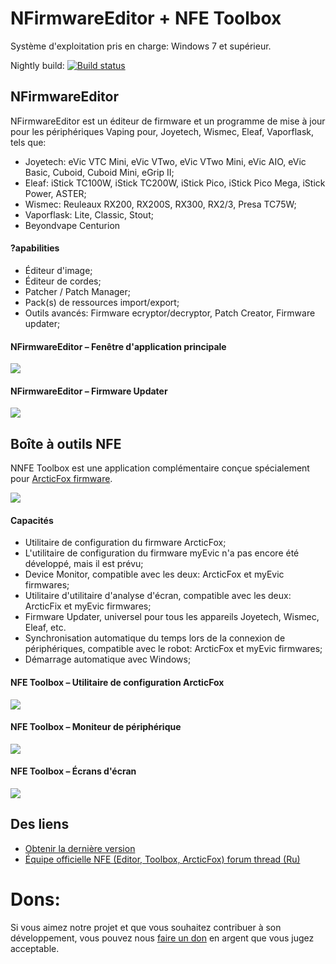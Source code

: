 # NFirmwareEditor + NFE Toolbox

Système d'exploitation pris en charge: Windows 7 et supérieur.

Nightly build: [![Build status](https://ci.appveyor.com/api/projects/status/github/TBXin/NFirmwareEditor?branch=master&svg=true)](https://ci.appveyor.com/project/TBXin/NFirmwareEditor/branch/master/artifacts)

## NFirmwareEditor
NFirmwareEditor est un éditeur de firmware et un programme de mise à jour pour les périphériques Vaping pour, Joyetech, Wismec, Eleaf, Vaporflask, tels que:

* Joyetech: eVic VTC Mini, eVic VTwo, eVic VTwo Mini, eVic AIO, eVic Basic, Cuboid, Cuboid Mini, eGrip II;
* Eleaf: iStick TC100W, iStick TC200W, iStick Pico, iStick Pico Mega, iStick Power, ASTER;
* Wismec: Reuleaux RX200, RX200S, RX300, RX2/3, Presa TC75W;
* Vaporflask: Lite, Classic, Stout;
* Beyondvape Centurion

#### ?apabilities
* Éditeur d'image;
* Éditeur de cordes;
* Patcher / Patch Manager;
* Pack(s) de ressources import/export;
* Outils avancés: Firmware ecryptor/decryptor, Patch Creator, Firmware updater;

#### NFirmwareEditor – Fenêtre d'application principale
![](http://i.imgur.com/vQqZ1Eg.png)

#### NFirmwareEditor – Firmware Updater
![](http://i.imgur.com/ZrKCvPb.png)

## Boîte à outils NFE
NNFE Toolbox est une application complémentaire conçue spécialement pour [ArcticFox firmware](https://github.com/maelstrom2001/ArcticFox).

![](http://i.imgur.com/QxsJqji.png)

#### Capacités
* Utilitaire de configuration du firmware ArcticFox;
* L'utilitaire de configuration du firmware myEvic n'a pas encore été développé, mais il est prévu;
* Device Monitor, compatible avec les deux: ArcticFox et myEvic firmwares;
* Utilitaire d'utilitaire d'analyse d'écran, compatible avec les deux: ArcticFix et myEvic firmwares;
* Firmware Updater, universel pour tous les appareils Joyetech, Wismec, Eleaf, etc.
* Synchronisation automatique du temps lors de la connexion de périphériques, compatible avec le robot: ArcticFox et myEvic firmwares;
* Démarrage automatique avec Windows;

#### NFE Toolbox – Utilitaire de configuration ArcticFox
![](http://i.imgur.com/Niu4Eag.png)

#### NFE Toolbox – Moniteur de périphérique
![](http://i.imgur.com/hljljvL.png)

#### NFE Toolbox – Écrans d'écran
![](http://i.imgur.com/6cR5pPx.png)

## Des liens
* [Obtenir la dernière version](https://github.com/TBXin/NFirmwareEditor/releases)
* [Équipe officielle NFE (Editor, Toolbox, ArcticFox) forum thread (Ru)](http://www.ecigtalk.ru/forum/f16/t101098.html)

# Dons:
Si vous aimez notre projet et que vous souhaitez contribuer à son développement, vous pouvez nous [faire un don](https://www.paypal.com/cgi-bin/webscr?cmd=_s-xclick&hosted_button_id=ZLFDYGBRXQJGE) en argent que vous jugez acceptable.
